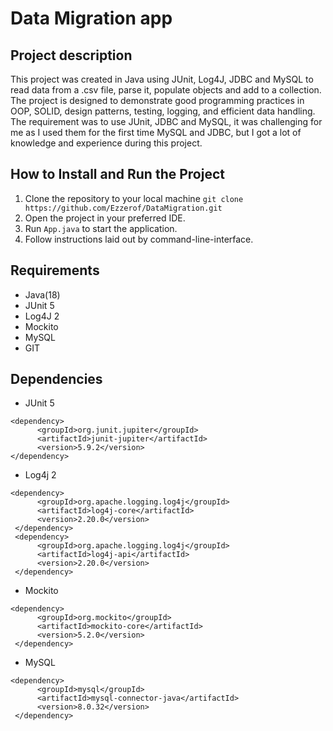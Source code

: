 # Data Migration app

## Project description
This project was created in Java using JUnit, Log4J, JDBC and MySQL to read data from a .csv file, parse it, populate objects and add to a collection. The project is designed to demonstrate good programming practices in OOP, SOLID, design patterns, testing, logging, and efficient data handling.
The requirement was to use JUnit, JDBC and MySQL, it was challenging for me as I used them for the first time MySQL and JDBC, but I got a lot of knowledge and experience during this project.

## How to Install and Run the Project
1. Clone the repository to your local machine 
    `git clone https://github.com/Ezzerof/DataMigration.git`
2. Open the project in your preferred IDE.
3. Run `App.java` to start the application.
4. Follow instructions laid out by command-line-interface.

## Requirements
* Java(18)
* JUnit 5
* Log4J 2
* Mockito
* MySQL
* GIT

## Dependencies
* JUnit 5
```
<dependency>
      <groupId>org.junit.jupiter</groupId>
      <artifactId>junit-jupiter</artifactId>
      <version>5.9.2</version>
</dependency>
```
* Log4j 2
```
<dependency>
      <groupId>org.apache.logging.log4j</groupId>
      <artifactId>log4j-core</artifactId>
      <version>2.20.0</version>
 </dependency>
 <dependency>
      <groupId>org.apache.logging.log4j</groupId>
      <artifactId>log4j-api</artifactId>
      <version>2.20.0</version>
 </dependency>
````
* Mockito
```
<dependency>
      <groupId>org.mockito</groupId>
      <artifactId>mockito-core</artifactId>
      <version>5.2.0</version>
 </dependency>
````
* MySQL
```
<dependency>
      <groupId>mysql</groupId>
      <artifactId>mysql-connector-java</artifactId>
      <version>8.0.32</version>
 </dependency>
```
